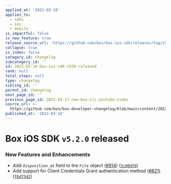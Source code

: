 ```yaml
---
applied_at: '2022-03-18'
applies_to:
  - sdks
  - ios
  - mobile
is_impactful: false
is_new_feature: true
release_source_url: 'https://github.com/box/box-ios-sdk/releases/tag/v5.2.0'
collapse: true
is_index: false
category_id: changelog
subcategory_id: ''
id: 2022-03-18-box-ios-sdk-v520-released
rank: null
total_steps: null
type: changelog
sibling_id: ''
parent_id: changelog
next_page_id: ''
previous_page_id: 2022-03-17-new-box-cli-youtube-video
source_url: >-
  https://github.com/box/box-developer-changelog/blob/main/content/2022/03-18-box-ios-sdk-v520-released.md
published_at: '2022-03-18'
---
```

# Box iOS SDK `v5.2.0` released

### New Features and Enhancements

* Add `disposition_at` field to the `File` object ([#814][1]) ([`3c90df0`][2])
* Add support for Client Credentials Grant authentication method ([#821][3]) ([`f6d7542`][4])

[1]: https://github.com/box/box-ios-sdk/issues/814

[2]: https://github.com/box/box-ios-sdk/commit/3c90df038b9f490a9d38af85404fa1d6ddcd5d0d

[3]: https://github.com/box/box-ios-sdk/issues/821

[4]: https://github.com/box/box-ios-sdk/commit/f6d75424e8c0d91517e3ffb8df67f77ad3f2374b